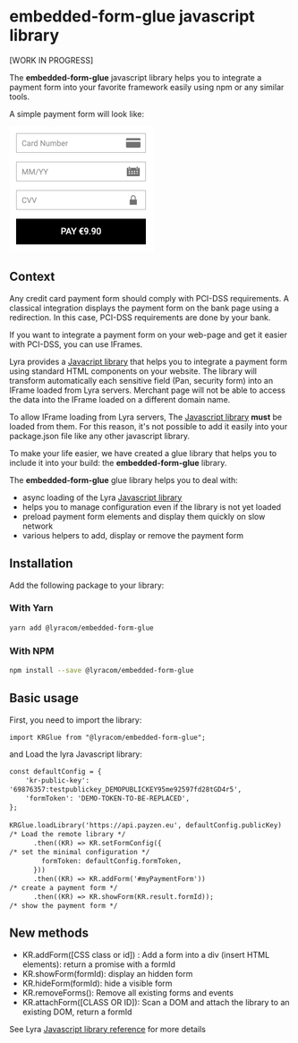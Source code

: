 # embedded-form-glue javascript library

[WORK IN PROGRESS]

The **embedded-form-glue** javascript library helps you to integrate a payment
form into your favorite framework easily using npm or any similar tools.

A simple payment form will look like:

![payment form](/payment_form.png)

## Context

Any credit card payment form should comply with PCI-DSS requirements. A
classical integration displays the payment form on the bank page using a
redirection. In this case, PCI-DSS requirements are done by your bank.

If you want to integrate a payment form on your web-page and get it easier with
PCI-DSS, you can use IFrames.

Lyra provides a [Javacript library][JS Link] that helps you to integrate a
payment form using standard HTML components on your website. The library will transform
automatically each sensitive field (Pan, security form) into an IFrame loaded from
Lyra servers. Merchant page will not be able to access the data into the IFrame
loaded on a different domain name.

To allow IFrame loading from Lyra servers, The [Javascript library][JS Link] **must** be loaded from
them. For this reason, it's not possible to add it easily into your package.json file like any
other javascript library.

To make your life easier, we have created a glue library that helps you to
include it into your build: the **embedded-form-glue** library.

The **embedded-form-glue** glue library helps you to deal with:

- async loading of the Lyra [Javascript library][JS Link]
- helps you to manage configuration even if the library is not yet loaded
- preload payment form elements and display them quickly on slow network
- various helpers to add, display or remove the payment form

## Installation

Add the following package to your library:

### With Yarn

```bash
yarn add @lyracom/embedded-form-glue
```

### With NPM

```bash
npm install --save @lyracom/embedded-form-glue
```

## Basic usage

First, you need to import the library:

    import KRGlue from "@lyracom/embedded-form-glue";

and Load the lyra Javascript library:

    const defaultConfig = {
        'kr-public-key': '69876357:testpublickey_DEMOPUBLICKEY95me92597fd28tGD4r5',
        'formToken': 'DEMO-TOKEN-TO-BE-REPLACED',
    };

    KRGlue.loadLibrary('https://api.payzen.eu', defaultConfig.publicKey) /* Load the remote library */
          .then((KR) => KR.setFormConfig({                               /* set the minimal configuration */
            formToken: defaultConfig.formToken,
          }))
          .then((KR) => KR.addForm('#myPaymentForm'))                    /* create a payment form */
          .then((KR) => KR.showForm(KR.result.formId));                  /* show the payment form */

## New methods

- KR.addForm([CSS class or id]) : Add a form into a div (insert HTML elements): return a promise with a formId
- KR.showForm(formId): display an hidden form
- KR.hideForm(formId): hide a visible form
- KR.removeForms(): Remove all existing forms and events
- KR.attachForm([CLASS OR ID]): Scan a DOM and attach the library to an existing DOM, return a formId

See Lyra [Javascript library reference][JS Reference] for more details

[JS Link]: https://payzen.io/fr-FR/rest/V4.0/javascript/
[JS Reference]: https://payzen.io/fr-FR/rest/V4.0/javascript/features/reference.html